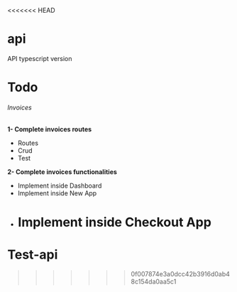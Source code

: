 <<<<<<< HEAD

# api

API typescript version

# Todo

###### Invoices

**1- Complete invoices routes**

- Routes
- Crud
- Test

**2- Complete invoices functionalities**

- Implement inside Dashboard
- Implement inside New App
- # Implement inside Checkout App

# Test-api

> > > > > > > 0f007874e3a0dcc42b3916d0ab48c154da0aa5c1

